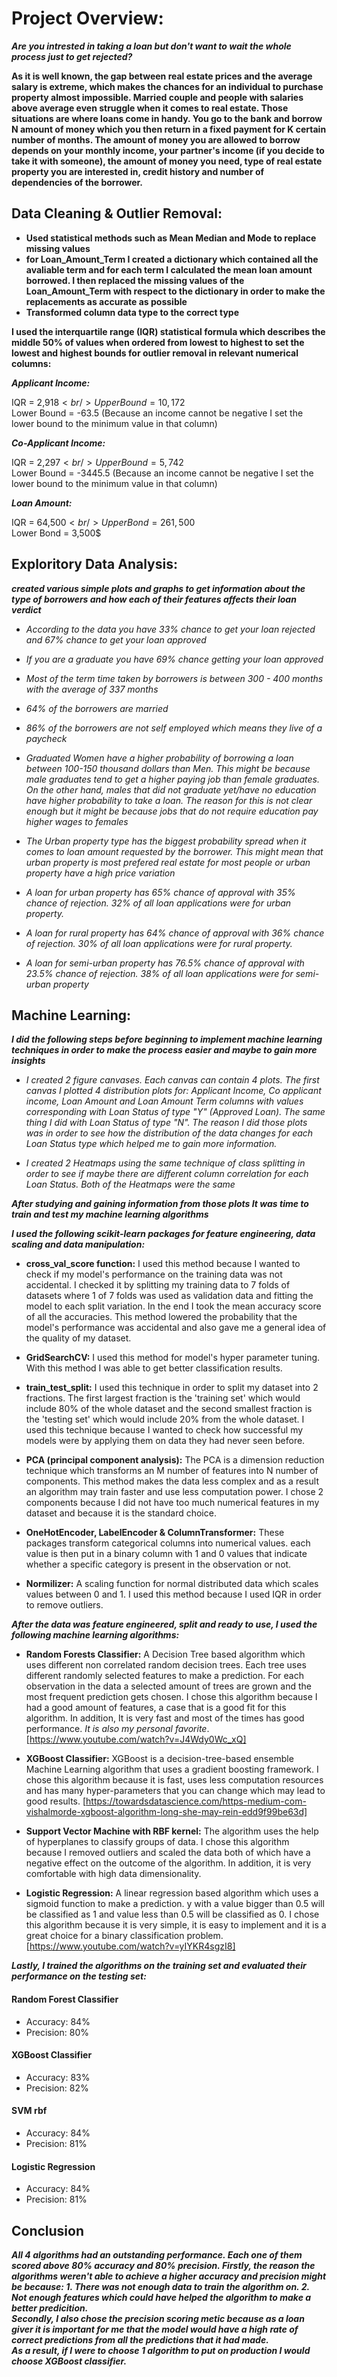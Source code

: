 # Project Overview:
***Are you intrested in taking a loan but don't want to wait the whole process just to get rejected?***

**As it is well known, the gap between real estate prices and the average salary is extreme, which makes the chances for an individual to purchase property almost impossible. Married couple and people with salaries above average even struggle when it comes to real estate. Those situations are where loans come in handy. You go to the bank and borrow N amount of money which you then return in a fixed payment for K certain number of months. The amount of money you are allowed to borrow depends on your monthly income, your partner's income (if you decide to take it with someone), the amount of money you need, type of real estate property you are interested in, credit history and number of dependencies of the borrower.**

## Data Cleaning & Outlier Removal:

* **Used statistical methods such as Mean Median and Mode to replace missing values** 
* **for Loan_Amount_Term I created a dictionary which contained all the avaliable term and for each term I calculated the mean loan amount borrowed. I then replaced the missing values of the Loan_Amount_Term with respect to the dictionary in order to make the replacements as accurate as possible**
* **Transformed column data type to the correct type**<br/>

**I used the interquartile range (IQR) statistical formula which describes the middle 50% of values when ordered from lowest to highest to set the lowest and highest bounds for outlier removal in relevant numerical columns:**

***Applicant Income:***

IQR = 2,918$<br/>
Upper Bound = 10,172$<br/>
Lower Bound = -63.5 (Because an income cannot be negative I set the lower bound to the minimum value in that column)

***Co-Applicant Income:***

IQR = 2,297$<br/>
Upper Bound = 5,742$<br/>
Lower Bound = -3445.5 (Because an income cannot be negative I set the lower bound to the minimum value in that column)

***Loan Amount:***

IQR = 64,500$<br/>
Upper Bond = 261,500$<br/>
Lower Bond = 3,500$

## Exploritory Data Analysis:
***created various simple plots and graphs to get information about the type of borrowers and how each of their features affects their loan verdict***

* *According to the data you have 33% chance to get your loan rejected and 67% chance to get your loan approved*

* *If you are a graduate you have 69% chance getting your loan approved*

* *Most of the term time taken by borrowers is between 300 - 400 months with the average of 337 months*

* *64% of the borrowers are married*

* *86% of the borrowers are not self employed which means they live of a paycheck*

* *Graduated Women have a higher probability of borrowing a loan between 100-150 thousand dollars than Men. This might be because male graduates tend to get a higher paying job than female graduates. On the other hand, males that did not graduate yet/have no education have higher probability to take a loan. The reason for this is not clear enough but it might be because jobs that do not require education pay higher wages to females*

* *The Urban property type has the biggest probability spread when it comes to loan amount requested by the borrower. This might mean that urban property is most prefered real estate for most people or urban property have a high price variation*

* *A loan for urban property has 65% chance of approval with 35% chance of rejection. 32% of all loan applications were for urban property.*

* *A loan for rural property has 64% chance of approval with 36% chance of rejection. 30% of all loan applications were for rural property.*

* *A loan for semi-urban property has 76.5% chance of approval with 23.5% chance of rejection. 38% of all loan applications were for semi-urban property*

## Machine Learning:
***I did the following steps before beginning to implement machine learning techniques in order to make the process easier and maybe to gain more insights***

* *I created 2 figure canvases. Each canvas can contain 4 plots. The first canvas I plotted 4 distribution plots for: Applicant Income, Co applicant income, Loan Amount and Loan Amount Term columns with values corresponding with Loan Status of type "Y" (Approved Loan). The same thing I did with Loan Status of type "N". The reason I did those plots was in order to see how the distribution of the data changes for each Loan Status type which helped me to gain more information.*

* *I created 2 Heatmaps using the same technique of class splitting in order to see if maybe there are different column correlation for each Loan Status. Both of the Heatmaps were the same*

***After studying and gaining information from those plots It was time to train and test my machine learning algorithms***

***I used the following scikit-learn packages for feature engineering, data scaling and data manipulation:***
* **cross_val_score function:** I used this method because I wanted to check if my model's performance on the training data was not accidental. I checked it by splitting my training data to 7 folds of datasets where 1 of 7 folds was used as validation data and fitting the model to each split variation. In the end I took the mean accuracy score of all the accuracies. This method lowered the probability that the model's performance was accidental and also gave me a general idea of the quality of my dataset.

* **GridSearchCV:** I used this method for model's hyper parameter tuning. With this method I was able to get better classification results.

* **train_test_split:** I used this technique in order to split my dataset into 2 fractions. The first largest fraction is the 'training set' which would include 80% of the whole dataset and the second smallest fraction is the 'testing set' which would include 20% from the whole dataset. I used this technique because I wanted to check how successful my models were by applying them on data they had never seen before.

* **PCA (principal component analysis):** The PCA is a dimension reduction technique which transforms an M number of features into N number of components. This method makes the data less complex and as a result an algorithm may train faster and use less computation power. I chose 2 components because I did not have too much numerical features in my dataset and because it is the standard choice.

* **OneHotEncoder, LabelEncoder & ColumnTransformer:** These packages transform categorical columns into numerical values. each value is then put in a binary column with 1 and 0 values that indicate whether a specific category is present in the observation or not.

* **Normilizer:** A scaling function for normal distributed data which scales values between 0 and 1. I used this method because I used IQR in order to remove outliers.

***After the data was feature engineered, split and ready to use, I used the following machine learning algorithms:***

* **Random Forests Classifier:** A Decision Tree based algorithm which uses different non correlated random decision trees. Each tree uses different randomly selected features to make a prediction. For each observation in the data a selected amount of trees are grown and the most frequent prediction gets chosen. I chose this algorithm because I had a good amount of features, a case that is a good fit for this algorithm. In addition, It is very fast and most of the times has good performance. *It is also my personal favorite*. [https://www.youtube.com/watch?v=J4Wdy0Wc_xQ]

* **XGBoost Classifier:** XGBoost is a decision-tree-based ensemble Machine Learning algorithm that uses a gradient boosting framework. I chose this algorithm because it is fast, uses less computation resources and has many hyper-parameters that you can change which may lead to good results. [https://towardsdatascience.com/https-medium-com-vishalmorde-xgboost-algorithm-long-she-may-rein-edd9f99be63d]

* **Support Vector Machine with RBF kernel:** The algorithm uses the help of hyperplanes to classify groups of data. I chose this algorithm because I removed outliers and scaled the data both of which have a negative effect on the outcome of the algorithm. In addition, it is very comfortable with high data dimensionality.

* **Logistic Regression:** A linear regression based algorithm which uses a sigmoid function to make a prediction. y with a value bigger than 0.5 will be classified as 1 and value less than 0.5 will be classified as 0. I chose this algorithm because it is very simple, it is easy to implement and it is a great choice for a binary classification problem. [https://www.youtube.com/watch?v=yIYKR4sgzI8]

***Lastly, I trained the algorithms on the training set and evaluated their performance on the testing set:***

#### Random Forest Classifier
* Accuracy: 84%
* Precision: 80%

#### XGBoost Classifier
* Accuracy: 83%
* Precision: 82%

#### SVM rbf
* Accuracy: 84%
* Precision: 81%

#### Logistic Regression
* Accuracy: 84%
* Precision: 81%

## Conclusion
***All 4 algorithms had an outstanding performance. Each one of them scored above 80% accuracy and 80% precision. Firstly, the reason the algorithms weren't able to achieve a higher accuracy and precision might be because: 1. There was not enough data to train the algorithm on. 2. Not enough features which could have helped the algorithm to make a better predicition.<br/> 
Secondly, I also chose the precision scoring metic because as a loan giver it is important for me that the model would have a high rate of correct predictions from all the predictions that it had made.<br/>
As a result, if I were to choose 1 algorithm to put on production I would choose XGBoost classifier.***










